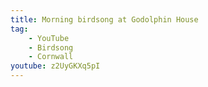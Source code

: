 ```yaml
---
title: Morning birdsong at Godolphin House
tag:
    - YouTube
    - Birdsong
    - Cornwall
youtube: z2UyGKXq5pI
---
```

